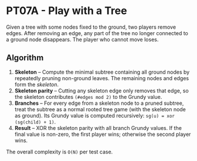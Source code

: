 # PT07A - Play with a Tree

Given a tree with some nodes fixed to the ground, two players remove edges. After removing an edge, any part of the tree no longer connected to a ground node disappears. The player who cannot move loses.

## Algorithm
1. **Skeleton** – Compute the minimal subtree containing all ground nodes by repeatedly pruning non-ground leaves. The remaining nodes and edges form the *skeleton*.
2. **Skeleton parity** – Cutting any skeleton edge only removes that edge, so the skeleton contributes `(#edges mod 2)` to the Grundy value.
3. **Branches** – For every edge from a skeleton node to a pruned subtree, treat the subtree as a normal rooted tree game (with the skeleton node as ground). Its Grundy value is computed recursively: `sg(u) = xor (sg(child) + 1)`.
4. **Result** – XOR the skeleton parity with all branch Grundy values. If the final value is non-zero, the first player wins; otherwise the second player wins.

The overall complexity is `O(N)` per test case.
